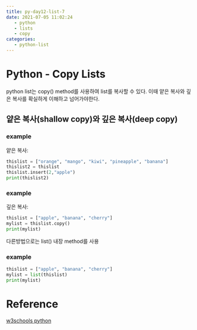 ```yaml
---
title: py-day12-list-7
date: 2021-07-05 11:02:24
   - python 
   - lists
   - copy
categories: 
   - python-list
---
```


# Python - Copy Lists
python list는 copy() method를 사용하여 list를 복사할 수 있다. 이때 얕은 복사와 깊은 복사를 확실하게 이해하고 넘어가야한다.

## 얕은 복사(shallow copy)와 깊은 복사(deep copy)

### example
얕은 복사:
``` python
thislist = ["orange", "mango", "kiwi", "pineapple", "banana"]
thislist2 = thislist
thislist.insert(2,"apple")
print(thislist2)
```

### example
깊은 복사:
``` python
thislist = ["apple", "banana", "cherry"]
mylist = thislist.copy()
print(mylist)
```

다른방법으로는 list() 내장 method를 사용

### example
``` python
thislist = ["apple", "banana", "cherry"]
mylist = list(thislist)
print(mylist)
```
# Reference
[w3schools python](https://www.w3schools.com/python)